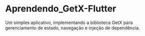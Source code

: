 # Aprendendo_GetX-Flutter
Um simples aplicativo, implementando a biblioteca GetX para gerenciamento de estado, navegação e injeção de dependência.
